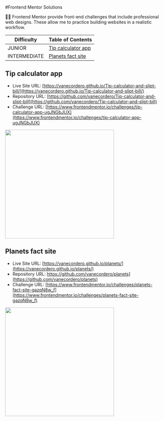 #Frontend Mentor Solutions

👩‍💻 Frontend Mentor provide front-end challenges that include professional web designs. These allow me to practice building websites in a realistic workflow. 

| Difficulty   | Table of Contents                                                     |
| ----------   | --------------------------------------------------------------------- |
| JUNIOR       | [Tip calculator app](#Tip-calculator-app)                             |
| INTERMEDIATE | [Planets fact site](#planets-fact-site)                               |


## Tip calculator app

- Live Site URL: [https://vanecordero.github.io/Tip-calculator-and-slipt-bill/](https://vanecordero.github.io/Tip-calculator-and-slipt-bill/)
- Repository URL: [https://github.com/vanecordero/Tip-calculator-and-slipt-bill](https://github.com/vanecordero/Tip-calculator-and-slipt-bill)
- Challenge URL: [https://www.frontendmentor.io/challenges/tip-calculator-app-ugJNGbJUX](https://www.frontendmentor.io/challenges/tip-calculator-app-ugJNGbJUX)

<img src="https://user-images.githubusercontent.com/47092867/137633357-c39c60bf-f6ff-4b45-8d3d-8a793036c515.png" width="350"/>


## Planets fact site

- Live Site URL: [https://vanecordero.github.io/planets/](https://vanecordero.github.io/planets/)
- Repository URL: https://github.com/vanecordero/planets](https://github.com/vanecordero/planets)
- Challenge URL: [https://www.frontendmentor.io/challenges/planets-fact-site-gazqN8w_f](https://www.frontendmentor.io/challenges/planets-fact-site-gazqN8w_f)

<img src="https://user-images.githubusercontent.com/47092867/137633508-7b10933a-396d-442a-9395-0504f8cb06f8.png" width="350"/>
